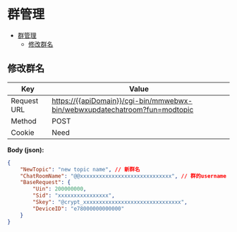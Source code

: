 # 群管理

- [群管理](#%e7%be%a4%e7%ae%a1%e7%90%86)
  - [修改群名](#%e4%bf%ae%e6%94%b9%e7%be%a4%e5%90%8d)

## 修改群名

| Key         | Value                                                                        |
| ----------- | ---------------------------------------------------------------------------- |
| Request URL | <https://{{apiDomain}}/cgi-bin/mmwebwx-bin/webwxupdatechatroom?fun=modtopic> |
| Method      | POST                                                                         |
| Cookie      | Need                                                                         |

**Body (json):**

``` json
{
    "NewTopic": "new topic name", // 新群名
    "ChatRoomName": "@@xxxxxxxxxxxxxxxxxxxxxxxxxxxxx", // 群的username
    "BaseRequest": {
        "Uin": 200000000,
        "Sid": "xxxxxxxxxxxxxxxx",
        "Skey": "@crypt_xxxxxxxxxxxxxxxxxxxxxxxxxxxxxxx",
        "DeviceID": "e78000000000000"
    }
}
```
